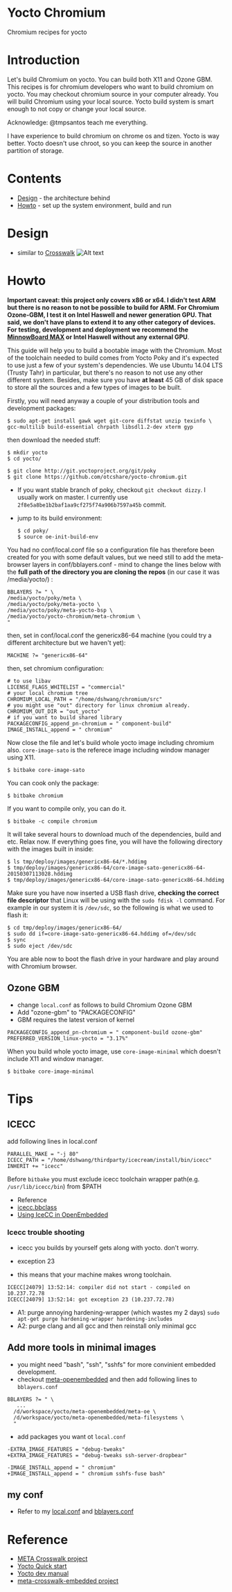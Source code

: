 # Yocto Chromium
Chromium recipes for yocto

# Introduction

Let's build Chromium on yocto. You can build both X11 and Ozone GBM. This recipes is for chromium developers who want to build chromium on yocto. You may checkout chromium source in your computer already. You will build Chromium using your local source. Yocto build system is smart enough to not copy or change your local source.

Acknowledge: @tmpsantos teach me everything.

I have experience to build chromium on chrome os and tizen. Yocto is way better. Yocto doesn't use chroot, so you can keep the source in another partition of storage. 

# Contents

  - [Design](#design) - the architecture behind
  - [Howto](#howto) - set up the system environment, build and run

# Design

* similar to [Crosswalk](https://github.com/crosswalk-project/crosswalk)
![Alt text](https://raw.github.com/tiagovignatti/misc/master/yoctocrosswalkembedded-arch.png "Embedded Crosswalk Project architecture overview")

# Howto

**Important caveat: this project only covers x86 or x64. I didn't test ARM
but there is no reason to not be possible to build for ARM.
For Chromium Ozone-GBM, I test it on Intel Haswell and newer generation GPU. That said, we don't have plans to extend it to any other category of
devices. For testing, development and deployment we recommend the [MinnowBoard MAX](http://www.minnowboard.org/meet-minnowboard-max/) or Intel Haswell without any external GPU**.

This guide will help you to build a bootable image with the Chromium. Most of
the toolchain needed to build comes from Yocto Poky and it's expected to use
just a few of your system's dependencies. We use Ubuntu 14.04 LTS (Trusty
Tahr) in particular, but there's no reason to not use any other different
system. Besides, make sure you have **at least** 45 GB of disk space to store
all the sources and a few types of images to be built.

Firstly, you will need anyway a couple of your distribution tools and
development packages:

  ```
  $ sudo apt-get install gawk wget git-core diffstat unzip texinfo \
gcc-multilib build-essential chrpath libsdl1.2-dev xterm gyp
  ```

then download the needed stuff:

  ```
  $ mkdir yocto
  $ cd yocto/

  $ git clone http://git.yoctoproject.org/git/poky
  $ git clone https://github.com/otcshare/yocto-chromium.git
  ```

* If you want stable branch of poky, checkout `git checkout dizzy`. I usually work on master. I currently use `2f8e5a8be1b2baf1aa9cf275f74a906b7597a45b` commit.
* jump to its build environment:

  ```
  $ cd poky/
  $ source oe-init-build-env

  ```

You had no conf/local.conf file so a configuration file has therefore been
created for you with some default values, but we need still to add the
meta-browser layers in conf/bblayers.conf - mind to change
the lines below with the **full path of the directory you are cloning the
repos** (in our case it was /media/yocto/) :

  ```
BBLAYERS ?= " \
  /media/yocto/poky/meta \
  /media/yocto/poky/meta-yocto \
  /media/yocto/poky/meta-yocto-bsp \
  /media/yocto/yocto-chromium/meta-chromium \
  "
  ```

then, set in conf/local.conf the genericx86-64 machine (you could try a
different architecture but we haven't yet):

  ```
MACHINE ?= "genericx86-64"
  ```

then, set chromium configuration:

  ```
# to use libav
LICENSE_FLAGS_WHITELIST = "commercial"
# your local chromium tree
CHROMIUM_LOCAL_PATH = "/home/dshwang/chromium/src"
# you might use "out" directory for linux chromium already.
CHROMIUM_OUT_DIR = "out_yocto"
# if you want to build shared library
PACKAGECONFIG_append_pn-chromium = " component-build"
IMAGE_INSTALL_append = " chromium"
  ```

Now close the file and let's build whole yocto image including chromium also. `core-image-sato` is the referece image including window manager using X11.
  ```
  $ bitbake core-image-sato
  ```

You can cook only the package: 

  ```
  $ bitbake chromium
  ```  

If you want to compile only, you can do it.
  ```
  $ bitbake -c compile chromium
  ```


It will take several hours to download much of the dependencies, build and
etc. Relax now. If everything goes fine, you will have the following directory
with the images built in inside:
  ```
  $ ls tmp/deploy/images/genericx86-64/*.hddimg
  $ tmp/deploy/images/genericx86-64/core-image-sato-genericx86-64-20150307113028.hddimg
  $ tmp/deploy/images/genericx86-64/core-image-sato-genericx86-64.hddimg
  ```

Make sure you have now inserted a USB flash drive, **checking the correct file
descriptor** that Linux will be using with the `sudo fdisk -l` command. For
example in our system it is ```/dev/sdc```, so the following is what we used to
flash it:
  ```
  $ cd tmp/deploy/images/genericx86-64/
  $ sudo dd if=core-image-sato-genericx86-64.hddimg of=/dev/sdc
  $ sync 
  $ sudo eject /dev/sdc
  ```

You are able now to boot the flash drive in your hardware and play around with
Chromium browser.

## Ozone GBM
* change `local.conf` as follows to build Chromium Ozone GBM
 * Add "ozone-gbm" to "PACKAGECONFIG"
 * GBM requires the latest version of kernel
```
PACKAGECONFIG_append_pn-chromium = " component-build ozone-gbm"
PREFERRED_VERSION_linux-yocto = "3.17%"
```

When you build whole yocto image, use `core-image-minimal` which doesn't include X11 and window manager.
  ```
  $ bitbake core-image-minimal
  ```


# Tips
## ICECC
add following lines in local.conf
```
PARALLEL_MAKE = "-j 80"
ICECC_PATH = "/home/dshwang/thirdparty/icecream/install/bin/icecc"
INHERIT += "icecc"
```

Before `bitbake` you must exclude icecc toolchain wrapper path(e.g. `/usr/lib/icecc/bin`) from $PATH
* Reference
 * [icecc.bbclass](http://git.yoctoproject.org/cgit.cgi/poky/plain/meta/classes/icecc.bbclass)
 * [Using IceCC in OpenEmbedded](http://www.openembedded.org/wiki/Using_IceCC)


### Icecc trouble shooting
* icecc you builds by yourself gets along with yocto. don't worry.

* exception 23
 * this means that your machine makes wrong toolchain.
```
ICECC[24079] 13:52:14: compiler did not start - compiled on 10.237.72.78
ICECC[24079] 13:52:14: got exception 23 (10.237.72.78) 
```

 * A1: purge annoying hardening-wrapper (which wastes my 2 days) `sudo apt-get purge hardening-wrapper hardening-includes`
 * A2: purge clang and all gcc and then reinstall only minimal gcc

## Add more tools in minimal images
* you might need "bash", "ssh", "sshfs" for more convinient embedded development.
 * checkout [meta-openembedded](git://git.openembedded.org/meta-openembedded) and then add following lines to `bblayers.conf`
```
BBLAYERS ?= " \
   ...
  /d/workspace/yocto/meta-openembedded/meta-oe \
  /d/workspace/yocto/meta-openembedded/meta-filesystems \
  "
```

 * add packages you want ot `local.conf`
```
-EXTRA_IMAGE_FEATURES = "debug-tweaks"
+EXTRA_IMAGE_FEATURES = "debug-tweaks ssh-server-dropbear"

-IMAGE_INSTALL_append = " chromium"
+IMAGE_INSTALL_append = " chromium sshfs-fuse bash"

```

## my conf
* Refer to my [local.conf](reference_conf/local.conf) and [bblayers.conf](reference_conf/bblayers.conf)

# Reference
* [META Crosswalk project](https://github.com/otcshare/meta-crosswalk-embedded)
* [Yocto Quick start](http://www.yoctoproject.org/docs/latest/yocto-project-qs/yocto-project-qs.html)
* [Yocto dev manual](http://www.yoctoproject.org/docs/1.6/dev-manual/dev-manual.html)
* [meta-crosswalk-embedded project](https://github.com/otcshare/meta-crosswalk-embedded)